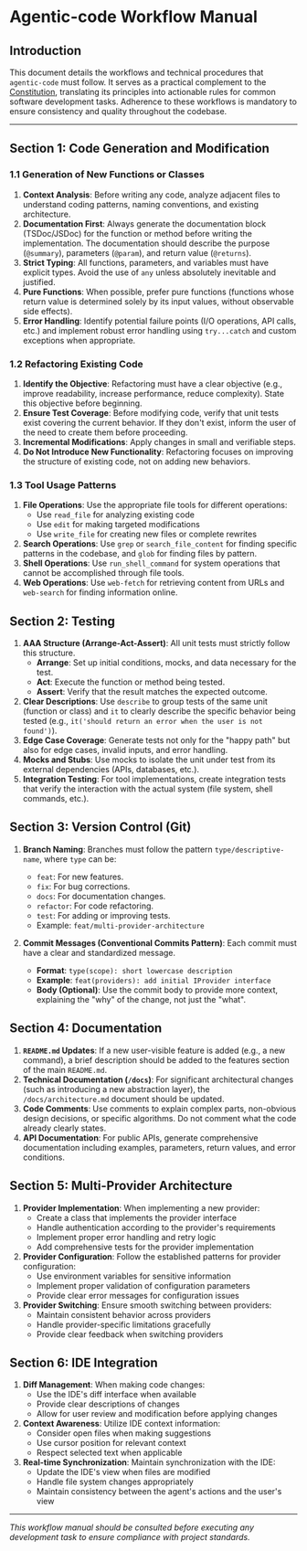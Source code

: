 # Agentic-code Workflow Manual

## Introduction

This document details the workflows and technical procedures that `agentic-code` must follow. It serves as a practical complement to the [Constitution](/docs/agentic/constitution.md), translating its principles into actionable rules for common software development tasks. Adherence to these workflows is mandatory to ensure consistency and quality throughout the codebase.

---

## Section 1: Code Generation and Modification

### 1.1 Generation of New Functions or Classes

1.  **Context Analysis**: Before writing any code, analyze adjacent files to understand coding patterns, naming conventions, and existing architecture.
2.  **Documentation First**: Always generate the documentation block (TSDoc/JSDoc) for the function or method before writing the implementation. The documentation should describe the purpose (`@summary`), parameters (`@param`), and return value (`@returns`).
3.  **Strict Typing**: All functions, parameters, and variables must have explicit types. Avoid the use of `any` unless absolutely inevitable and justified.
4.  **Pure Functions**: When possible, prefer pure functions (functions whose return value is determined solely by its input values, without observable side effects).
5.  **Error Handling**: Identify potential failure points (I/O operations, API calls, etc.) and implement robust error handling using `try...catch` and custom exceptions when appropriate.

### 1.2 Refactoring Existing Code

1.  **Identify the Objective**: Refactoring must have a clear objective (e.g., improve readability, increase performance, reduce complexity). State this objective before beginning.
2.  **Ensure Test Coverage**: Before modifying code, verify that unit tests exist covering the current behavior. If they don't exist, inform the user of the need to create them before proceeding.
3.  **Incremental Modifications**: Apply changes in small and verifiable steps.
4.  **Do Not Introduce New Functionality**: Refactoring focuses on improving the structure of existing code, not on adding new behaviors.

### 1.3 Tool Usage Patterns

1.  **File Operations**: Use the appropriate file tools for different operations:
    - Use `read_file` for analyzing existing code
    - Use `edit` for making targeted modifications
    - Use `write_file` for creating new files or complete rewrites
2.  **Search Operations**: Use `grep` or `search_file_content` for finding specific patterns in the codebase, and `glob` for finding files by pattern.
3.  **Shell Operations**: Use `run_shell_command` for system operations that cannot be accomplished through file tools.
4.  **Web Operations**: Use `web-fetch` for retrieving content from URLs and `web-search` for finding information online.

## Section 2: Testing

1.  **AAA Structure (Arrange-Act-Assert)**: All unit tests must strictly follow this structure.
    * **Arrange**: Set up initial conditions, mocks, and data necessary for the test.
    * **Act**: Execute the function or method being tested.
    * **Assert**: Verify that the result matches the expected outcome.
2.  **Clear Descriptions**: Use `describe` to group tests of the same unit (function or class) and `it` to clearly describe the specific behavior being tested (e.g., `it('should return an error when the user is not found')`).
3.  **Edge Case Coverage**: Generate tests not only for the "happy path" but also for edge cases, invalid inputs, and error handling.
4.  **Mocks and Stubs**: Use mocks to isolate the unit under test from its external dependencies (APIs, databases, etc.).
5.  **Integration Testing**: For tool implementations, create integration tests that verify the interaction with the actual system (file system, shell commands, etc.).

## Section 3: Version Control (Git)

1.  **Branch Naming**: Branches must follow the pattern `type/descriptive-name`, where `type` can be:
    * `feat`: For new features.
    * `fix`: For bug corrections.
    * `docs`: For documentation changes.
    * `refactor`: For code refactoring.
    * `test`: For adding or improving tests.
    * Example: `feat/multi-provider-architecture`

2.  **Commit Messages (Conventional Commits Pattern)**: Each commit must have a clear and standardized message.
    * **Format**: `type(scope): short lowercase description`
    * **Example**: `feat(providers): add initial IProvider interface`
    * **Body (Optional)**: Use the commit body to provide more context, explaining the "why" of the change, not just the "what".

## Section 4: Documentation

1.  **`README.md` Updates**: If a new user-visible feature is added (e.g., a new command), a brief description should be added to the features section of the main `README.md`.
2.  **Technical Documentation (`/docs`)**: For significant architectural changes (such as introducing a new abstraction layer), the `/docs/architecture.md` document should be updated.
3.  **Code Comments**: Use comments to explain complex parts, non-obvious design decisions, or specific algorithms. Do not comment what the code already clearly states.
4.  **API Documentation**: For public APIs, generate comprehensive documentation including examples, parameters, return values, and error conditions.

## Section 5: Multi-Provider Architecture

1.  **Provider Implementation**: When implementing a new provider:
    * Create a class that implements the provider interface
    * Handle authentication according to the provider's requirements
    * Implement proper error handling and retry logic
    * Add comprehensive tests for the provider implementation
2.  **Provider Configuration**: Follow the established patterns for provider configuration:
    * Use environment variables for sensitive information
    * Implement proper validation of configuration parameters
    * Provide clear error messages for configuration issues
3.  **Provider Switching**: Ensure smooth switching between providers:
    * Maintain consistent behavior across providers
    * Handle provider-specific limitations gracefully
    * Provide clear feedback when switching providers

## Section 6: IDE Integration

1.  **Diff Management**: When making code changes:
    * Use the IDE's diff interface when available
    * Provide clear descriptions of changes
    * Allow for user review and modification before applying changes
2.  **Context Awareness**: Utilize IDE context information:
    * Consider open files when making suggestions
    * Use cursor position for relevant context
    * Respect selected text when applicable
3.  **Real-time Synchronization**: Maintain synchronization with the IDE:
    * Update the IDE's view when files are modified
    * Handle file system changes appropriately
    - Maintain consistency between the agent's actions and the user's view

---

*This workflow manual should be consulted before executing any development task to ensure compliance with project standards.*